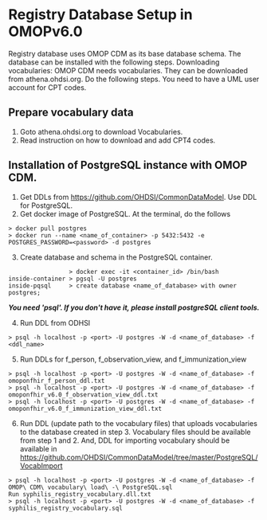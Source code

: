 # Registry Database Setup in OMOPv6.0
Registry database uses OMOP CDM as its base database schema. The database can be installed with the following steps.
Downloading vocabularies: OMOP CDM needs vocabularies. They can be downloaded from athena.ohdsi.org. Do the following steps. You need to have a UML user account for CPT codes. 
## Prepare vocabulary data
1. Goto athena.ohdsi.org to download Vocabularies.
2. Read instruction on how to download and add CPT4 codes.
## Installation of PostgreSQL instance with OMOP CDM.
1. Get DDLs from https://github.com/OHDSI/CommonDataModel. Use DDL for PostgreSQL.
2. Get docker image of PostgreSQL. At the terminal, do the follows
```
> docker pull postgres
> docker run --name <name_of_container> -p 5432:5432 -e POSTGRES_PASSWORD=<password> -d postgres 
```
3. Create database and schema in the PostgreSQL container.
```
                 > docker exec -it <container_id> /bin/bash
inside-container > pgsql -U postgres
inside-pqsql     > create database <name_of_database> with owner postgres;
```
***You need 'psql'. If you don't have it, please install postgreSQL client tools.***

4. Run DDL from ODHSI
```
> psql -h localhost -p <port> -U postgres -W -d <name_of_database> -f <ddl_name>
```
5. Run DDLs for f_person, f_observation_view, and f_immunization_view
```
> psql -h localhost -p <port> -U postgres -W -d <name_of_database> -f omoponfhir_f_person_ddl.txt
> psql -h localhost -p <port> -U postgres -W -d <name_of_database> -f omoponfhir_v6.0_f_observation_view_ddl.txt
> psql -h localhost -p <port> -U postgres -W -d <name_of_database> -f omoponfhir_v6.0_f_immunization_view_ddl.txt
```
6. Run DDL (update path to the vocabulary files) that uploads vocabularies to the database created in step 3. Vocabulary files should be available from step 1 and 2. And, DDL for importing vocabulary should be available in https://github.com/OHDSI/CommonDataModel/tree/master/PostgreSQL/VocabImport
```
> psql -h localhost -p <port> -U postgres -W -d <name_of_database> -f OMOP\ CDM\ vocabulary\ load\ -\ PostgreSQL.sql
Run syphilis_registry_vocabulary.dll.txt
> psql -h localhost -p <port> -U postgres -W -d <name_of_database> -f syphilis_registry_vocabulary.sql
```
 
